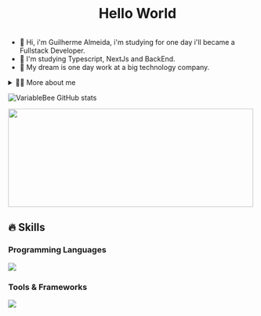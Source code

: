 <!--título-->
<div id="user-content-toc">
  <ul align="center">
    <summary><h1 style="display: inline-block">Hello World</h1></summary>
</div>

<!-- Presentation -->
<ul>
  <li>
    👋 Hi, i'm Guilherme Almeida, i'm studying for one day i'll became a Fullstack Developer.
  </li>
  <li>  
    🌱 I'm studying Typescript, NextJs and BackEnd.
  </li>
  <li>
    🔭 My dream is one day work at a big technology company.
  </li>
</ul>

<!-- Dropdown -->
<details>
  <summary>👨‍💻 More about me</summary>

  - 💬 I am 15 years old, currently living in Brazil. I have studying English for 5 years and have experience with Python, Javascript, Typescript, React. I'm also a medalist of the mathematics olympiad of the state of São Paulo, which helped me develop important skills such as have a good logic and know solve a problem wisely.

  - ⚡ I enjoy watching movies and playing games! I believe that our personal interests contribute to a more refined perception of things and problem-solving. \o/
</details>

<!-- Links -->
<!--[![Youtube](https://img.shields.io/badge/YouTube-FF0000?style=for-the-badge&logo=youtube&logoColor=white)](https://www.youtube.com/channel/UC177sCc63-aazx2T3n1LGWg)
[![Instagram](https://img.shields.io/badge/Instagram-E4405F?style=for-the-badge&logo=instagram&logoColor=white)](https://www.instagram.com/toquinhaman/)
[![LinkedIn](https://img.shields.io/badge/LinkedIn-0077B5?style=for-the-badge&logo=linkedin&logoColor=white)](https://www.linkedin.com/in/christian-oliveira-925532257/)
[![Kaggle](https://img.shields.io/badge/Kaggle-20BEFF?style=for-the-badge&logo=Kaggle&logoColor=white)](https://www.kaggle.com/variablebee) -->

<!-- GithubStats -->
![VariableBee GitHub stats](https://github-readme-stats.vercel.app/api?username=guilhermealmeidao&show_icons=true&theme=dark#gh-dark-mode-only)
<div style="text-align: left;">
  <img width="500px" src="https://github-readme-stats.vercel.app/api/top-langs/?username=guilhermealmeidao&show_icons=true&hide_border=false&layout=compact&theme=dark#gh-dark-mode-only"  height="200px" />
</div>

<!--![VariableBee GitHub stats](https://github-readme-stats.vercel.app/api?username=guilhermealmeidao&show_icons=true&theme=gotham)-->

<!-- Portfolio -->
<!--## Portfolio:
- [Seaborn Data Visualization](https://github.com/VariableBee/seaborn-data-visualization)
- [Exploratory Data Analysis](https://github.com/VariableBee/EDA_Loggi)
- [Interactive Data Visualization](https://github.com/VariableBee/COVID_19_DASHBOARD)
- [Data Querying and Analysis](https://github.com/VariableBee/AWS_Athena_Queries)
- [Client Registry System](https://github.com/VariableBee/Cartorio) -->

## 🔥 Skills
<!-- Skills: Programming Languages -->
  <div style="flex-basis: 48%;">
    <h3>Programming Languages</h3>
    <img src="https://skillicons.dev/icons?i=html,css,typescript,javascript,python" />
  </div>
  
  <!-- Skills: Tools & Frameworks -->
  <div style="flex-basis: 48%;">
    <h3>Tools & Frameworks</h3>
    <img src="https://skillicons.dev/icons?i=vscode,git,bash,react,nodejs,npm,yarn" />
  </div>
